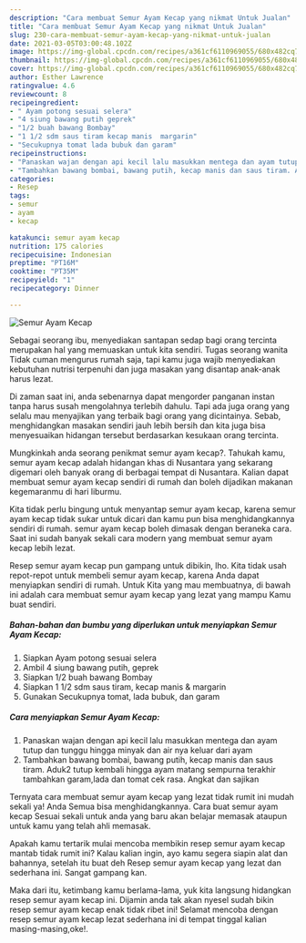 ```yaml
---
description: "Cara membuat Semur Ayam Kecap yang nikmat Untuk Jualan"
title: "Cara membuat Semur Ayam Kecap yang nikmat Untuk Jualan"
slug: 230-cara-membuat-semur-ayam-kecap-yang-nikmat-untuk-jualan
date: 2021-03-05T03:00:48.102Z
image: https://img-global.cpcdn.com/recipes/a361cf6110969055/680x482cq70/semur-ayam-kecap-foto-resep-utama.jpg
thumbnail: https://img-global.cpcdn.com/recipes/a361cf6110969055/680x482cq70/semur-ayam-kecap-foto-resep-utama.jpg
cover: https://img-global.cpcdn.com/recipes/a361cf6110969055/680x482cq70/semur-ayam-kecap-foto-resep-utama.jpg
author: Esther Lawrence
ratingvalue: 4.6
reviewcount: 8
recipeingredient:
- " Ayam potong sesuai selera"
- "4 siung bawang putih geprek"
- "1/2 buah bawang Bombay"
- "1 1/2 sdm saus tiram kecap manis  margarin"
- "Secukupnya tomat lada bubuk dan garam"
recipeinstructions:
- "Panaskan wajan dengan api kecil lalu masukkan mentega dan ayam tutup dan tunggu hingga minyak dan air nya keluar dari ayam"
- "Tambahkan bawang bombai, bawang putih, kecap manis dan saus tiram. Aduk2 tutup kembali hingga ayam matang sempurna terakhir tambahkan garam,lada dan tomat cek rasa. Angkat dan sajikan"
categories:
- Resep
tags:
- semur
- ayam
- kecap

katakunci: semur ayam kecap 
nutrition: 175 calories
recipecuisine: Indonesian
preptime: "PT16M"
cooktime: "PT35M"
recipeyield: "1"
recipecategory: Dinner

---
```



![Semur Ayam Kecap](https://img-global.cpcdn.com/recipes/a361cf6110969055/680x482cq70/semur-ayam-kecap-foto-resep-utama.jpg)

Sebagai seorang ibu, menyediakan santapan sedap bagi orang tercinta merupakan hal yang memuaskan untuk kita sendiri. Tugas seorang  wanita Tidak cuman mengurus rumah saja, tapi kamu juga wajib menyediakan kebutuhan nutrisi terpenuhi dan juga masakan yang disantap anak-anak harus lezat.

Di zaman  saat ini, anda sebenarnya dapat mengorder panganan instan tanpa harus susah mengolahnya terlebih dahulu. Tapi ada juga orang yang selalu mau menyajikan yang terbaik bagi orang yang dicintainya. Sebab, menghidangkan masakan sendiri jauh lebih bersih dan kita juga bisa menyesuaikan hidangan tersebut berdasarkan kesukaan orang tercinta. 



Mungkinkah anda seorang penikmat semur ayam kecap?. Tahukah kamu, semur ayam kecap adalah hidangan khas di Nusantara yang sekarang digemari oleh banyak orang di berbagai tempat di Nusantara. Kalian dapat membuat semur ayam kecap sendiri di rumah dan boleh dijadikan makanan kegemaranmu di hari liburmu.

Kita tidak perlu bingung untuk menyantap semur ayam kecap, karena semur ayam kecap tidak sukar untuk dicari dan kamu pun bisa menghidangkannya sendiri di rumah. semur ayam kecap boleh dimasak dengan beraneka cara. Saat ini sudah banyak sekali cara modern yang membuat semur ayam kecap lebih lezat.

Resep semur ayam kecap pun gampang untuk dibikin, lho. Kita tidak usah repot-repot untuk membeli semur ayam kecap, karena Anda dapat menyiapkan sendiri di rumah. Untuk Kita yang mau membuatnya, di bawah ini adalah cara membuat semur ayam kecap yang lezat yang mampu Kamu buat sendiri.

<!--inarticleads1-->

##### Bahan-bahan dan bumbu yang diperlukan untuk menyiapkan Semur Ayam Kecap:

1. Siapkan  Ayam potong sesuai selera
1. Ambil 4 siung bawang putih, geprek
1. Siapkan 1/2 buah bawang Bombay
1. Siapkan 1 1/2 sdm saus tiram, kecap manis &amp; margarin
1. Gunakan Secukupnya tomat, lada bubuk, dan garam




<!--inarticleads2-->

##### Cara menyiapkan Semur Ayam Kecap:

1. Panaskan wajan dengan api kecil lalu masukkan mentega dan ayam tutup dan tunggu hingga minyak dan air nya keluar dari ayam
1. Tambahkan bawang bombai, bawang putih, kecap manis dan saus tiram. Aduk2 tutup kembali hingga ayam matang sempurna terakhir tambahkan garam,lada dan tomat cek rasa. Angkat dan sajikan




Ternyata cara membuat semur ayam kecap yang lezat tidak rumit ini mudah sekali ya! Anda Semua bisa menghidangkannya. Cara buat semur ayam kecap Sesuai sekali untuk anda yang baru akan belajar memasak ataupun untuk kamu yang telah ahli memasak.

Apakah kamu tertarik mulai mencoba membikin resep semur ayam kecap mantab tidak rumit ini? Kalau kalian ingin, ayo kamu segera siapin alat dan bahannya, setelah itu buat deh Resep semur ayam kecap yang lezat dan sederhana ini. Sangat gampang kan. 

Maka dari itu, ketimbang kamu berlama-lama, yuk kita langsung hidangkan resep semur ayam kecap ini. Dijamin anda tak akan nyesel sudah bikin resep semur ayam kecap enak tidak ribet ini! Selamat mencoba dengan resep semur ayam kecap lezat sederhana ini di tempat tinggal kalian masing-masing,oke!.

